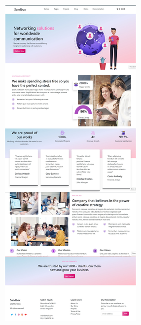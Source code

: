 ![image alt](https://github.com/greatajansirani/webproject-for-establishing-communication/blob/7130668a4e775ba8ed6518894467502a9e0fb635/Screenshot%2079_Screenshot%2078_Screenshot%2077_Screenshot%2076_Screenshot%2084.jpeg)

